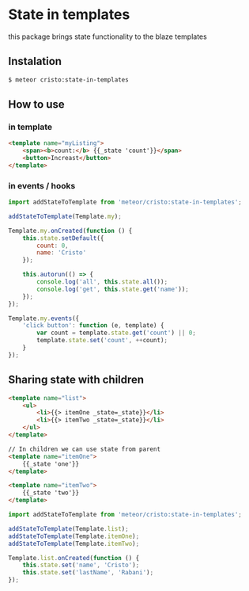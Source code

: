 # State in templates
this package brings state functionality to the blaze templates


## Instalation
```sh
$ meteor cristo:state-in-templates
```

## How to use

### in template

```html
<template name="myListing">
    <span><b>count:</b> {{_state 'count'}}</span>
    <button>Increast</button>
</template>

```

### in events / hooks

```js
import addStateToTemplate from 'meteor/cristo:state-in-templates';

addStateToTemplate(Template.my);

Template.my.onCreated(function () {
    this.state.setDefault({
        count: 0,
        name: 'Cristo'
    });

    this.autorun(() => {
        console.log('all', this.state.all());
        console.log('get', this.state.get('name'));
    });
});

Template.my.events({
    'click button': function (e, template) {
        var count = template.state.get('count') || 0;
        template.state.set('count', ++count);
    }
});
```

## Sharing state with children

```html
<template name="list">
    <ul>
        <li>{{> itemOne _state=_state}}</li>
        <li>{{> itemTwo _state=_state}}</li>
    </ul>
</template>

// In children we can use state from parent
<template name="itemOne">
    {{_state 'one'}}
</template>

<template name="itemTwo">
    {{_state 'two'}}
</template>
```

```js
import addStateToTemplate from 'meteor/cristo:state-in-templates';

addStateToTemplate(Template.list);
addStateToTemplate(Template.itemOne);
addStateToTemplate(Template.itemTwo);

Template.list.onCreated(function () {
    this.state.set('name', 'Cristo');
    this.state.set('lastName', 'Rabani');
});
```